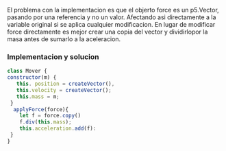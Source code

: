 El problema con la implementacion es que el objerto force es un p5.Vector, pasando por una referencia y no un valor. Afectando asi directamente a la variable original si se aplica cualquier modificacion.
En lugar de modificar force directamente es mejor crear una copia del vector y dividirlopor la masa antes de sumarlo a la aceleracion.


### Implementacion y solucion

``` js
class Mover {
constructor(m) {
   this. position = createVector(),
   this.velocity = createVector();
   this.mass = m;
 }
  applyForce(force){
    let f = force.copy()
    f.div(this.mass);
    this.acceleration.add(f):
 }
}
```
